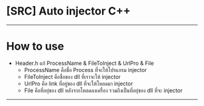 # [SRC] Auto injector C++

--------------------------------------------
# How to use
- Header.h แก้ ProcessName & FileToInject & UrlPro & File
    - ProcessName คือชื่อ Process ที่จะให้โปรแกรม injector
    - FileToInject คือชื่อของ dll ที่เราจะให้ injector
    - UrlPro คือ link ที่อยู่ของ dll ที่จะให้โหลดมา injector
    - File คือที่อยุ่ของ dll หลังจากโหลดลงเครื่อง รวมถึงเป็นที่อยุ่ของ dll ที่จะ injector
-------------------------------------------
